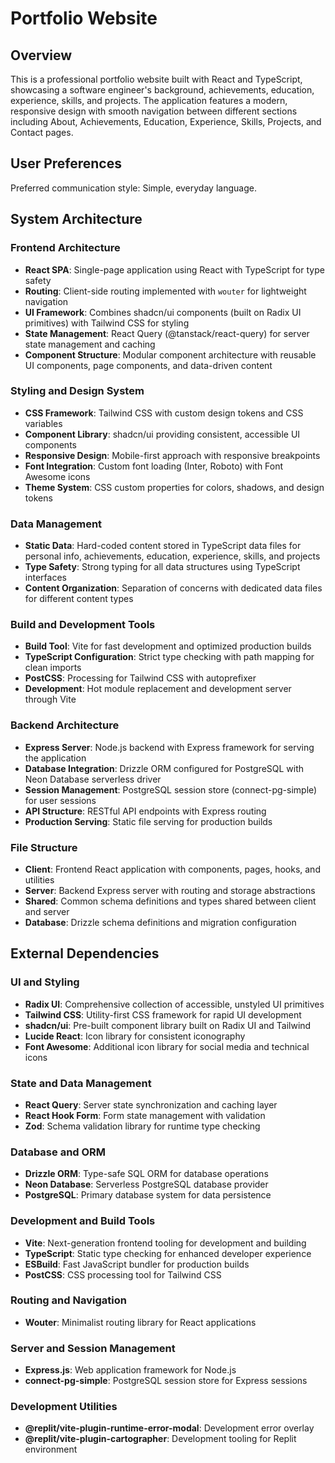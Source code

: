 # Portfolio Website

## Overview

This is a professional portfolio website built with React and TypeScript, showcasing a software engineer's background, achievements, education, experience, skills, and projects. The application features a modern, responsive design with smooth navigation between different sections including About, Achievements, Education, Experience, Skills, Projects, and Contact pages.

## User Preferences

Preferred communication style: Simple, everyday language.

## System Architecture

### Frontend Architecture
- **React SPA**: Single-page application using React with TypeScript for type safety
- **Routing**: Client-side routing implemented with `wouter` for lightweight navigation
- **UI Framework**: Combines shadcn/ui components (built on Radix UI primitives) with Tailwind CSS for styling
- **State Management**: React Query (@tanstack/react-query) for server state management and caching
- **Component Structure**: Modular component architecture with reusable UI components, page components, and data-driven content

### Styling and Design System
- **CSS Framework**: Tailwind CSS with custom design tokens and CSS variables
- **Component Library**: shadcn/ui providing consistent, accessible UI components
- **Responsive Design**: Mobile-first approach with responsive breakpoints
- **Font Integration**: Custom font loading (Inter, Roboto) with Font Awesome icons
- **Theme System**: CSS custom properties for colors, shadows, and design tokens

### Data Management
- **Static Data**: Hard-coded content stored in TypeScript data files for personal info, achievements, education, experience, skills, and projects
- **Type Safety**: Strong typing for all data structures using TypeScript interfaces
- **Content Organization**: Separation of concerns with dedicated data files for different content types

### Build and Development Tools
- **Build Tool**: Vite for fast development and optimized production builds
- **TypeScript Configuration**: Strict type checking with path mapping for clean imports
- **PostCSS**: Processing for Tailwind CSS with autoprefixer
- **Development**: Hot module replacement and development server through Vite

### Backend Architecture
- **Express Server**: Node.js backend with Express framework for serving the application
- **Database Integration**: Drizzle ORM configured for PostgreSQL with Neon Database serverless driver
- **Session Management**: PostgreSQL session store (connect-pg-simple) for user sessions
- **API Structure**: RESTful API endpoints with Express routing
- **Production Serving**: Static file serving for production builds

### File Structure
- **Client**: Frontend React application with components, pages, hooks, and utilities
- **Server**: Backend Express server with routing and storage abstractions
- **Shared**: Common schema definitions and types shared between client and server
- **Database**: Drizzle schema definitions and migration configuration

## External Dependencies

### UI and Styling
- **Radix UI**: Comprehensive collection of accessible, unstyled UI primitives
- **Tailwind CSS**: Utility-first CSS framework for rapid UI development
- **shadcn/ui**: Pre-built component library built on Radix UI and Tailwind
- **Lucide React**: Icon library for consistent iconography
- **Font Awesome**: Additional icon library for social media and technical icons

### State and Data Management
- **React Query**: Server state synchronization and caching layer
- **React Hook Form**: Form state management with validation
- **Zod**: Schema validation library for runtime type checking

### Database and ORM
- **Drizzle ORM**: Type-safe SQL ORM for database operations
- **Neon Database**: Serverless PostgreSQL database provider
- **PostgreSQL**: Primary database system for data persistence

### Development and Build Tools
- **Vite**: Next-generation frontend tooling for development and building
- **TypeScript**: Static type checking for enhanced developer experience
- **ESBuild**: Fast JavaScript bundler for production builds
- **PostCSS**: CSS processing tool for Tailwind CSS

### Routing and Navigation
- **Wouter**: Minimalist routing library for React applications

### Server and Session Management
- **Express.js**: Web application framework for Node.js
- **connect-pg-simple**: PostgreSQL session store for Express sessions

### Development Utilities
- **@replit/vite-plugin-runtime-error-modal**: Development error overlay
- **@replit/vite-plugin-cartographer**: Development tooling for Replit environment